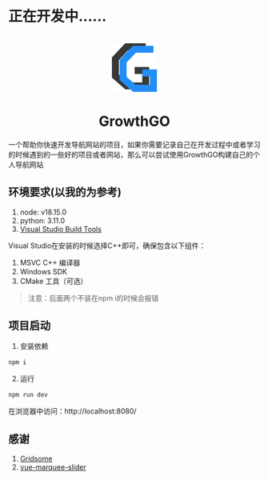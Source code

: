 # 正在开发中......

<p align="center">
  <br>
  <img src="https://github.com/ConsoleLZ/GrowthGO/blob/main/src/assets/images/logo.png?raw=true" width="90"/>
</p>

<h1 align="center">GrowthGO</h1>
<p>一个帮助你快速开发导航网站的项目，如果你需要记录自己在开发过程中或者学习的时候遇到的一些好的项目或者网站，那么可以尝试使用GrowthGO构建自己的个人导航网站</p>

## 环境要求(以我的为参考)
1. node: v18.15.0
2. python: 3.11.0
3. [Visual Studio Build Tools](https://visualstudio.microsoft.com/visual-cpp-build-tools/)

Visual Studio在安装的时候选择C++即可，确保包含以下组件：

1. MSVC C++ 编译器
2. Windows SDK
3. CMake 工具（可选）

> 注意：后面两个不装在npm i的时候会报错

## 项目启动
1. 安装依赖
```sh
npm i
```

2. 运行
```sh
npm run dev
```

在浏览器中访问：http://localhost:8080/


## 感谢
1. [Gridsome](https://github.com/gridsome/gridsome)
2. [vue-marquee-slider](https://github.com/SchnapsterDog/vue-marquee-slider)